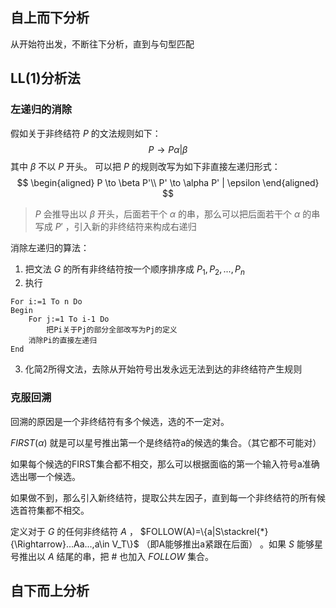 ## 自上而下分析

从开始符出发，不断往下分析，直到与句型匹配

## LL(1)分析法

### 左递归的消除

假如关于非终结符 $P$ 的文法规则如下：
$$
P \to P\alpha | \beta
$$
其中 $\beta$ 不以 $P$ 开头。
可以把 $P$ 的规则改写为如下非直接左递归形式：
$$
\begin{aligned}
P \to \beta P'\\
P' \to \alpha P' | \epsilon
\end{aligned}
$$
> $P$ 会推导出以 $\beta$ 开头，后面若干个 $\alpha$ 的串，那么可以把后面若干个 $\alpha$ 的串写成 $P'$ ，引入新的非终结符来构成右递归

消除左递归的算法：
1. 把文法 $G$ 的所有非终结符按一个顺序排序成 $P_1,P_2,...,P_n$
2. 执行
```
For i:=1 To n Do
Begin
	For j:=1 To i-1 Do
		把Pi关于Pj的部分全部改写为Pj的定义
	消除Pi的直接左递归
End
```
3. 化简2所得文法，去除从开始符号出发永远无法到达的非终结符产生规则

### 克服回溯

回溯的原因是一个非终结符有多个候选，选的不一定对。

$FIRST(\alpha)$ 就是可以星号推出第一个是终结符a的候选的集合。（其它都不可能对）

如果每个候选的FIRST集合都不相交，那么可以根据面临的第一个输入符号a准确选出哪一个候选。

如果做不到，那么引入新终结符，提取公共左因子，直到每一个非终结符的所有候选首符集都不相交。

定义对于 $G$ 的任何非终结符 $A$ ， $FOLLOW(A)=\{a|S\stackrel{*}{\Rightarrow}...Aa...,a\in V_T\}$ （即A能够推出a紧跟在后面） 。如果 $S$ 能够星号推出以 $A$ 结尾的串，把 # 也加入 $FOLLOW$ 集合。

## 自下而上分析

